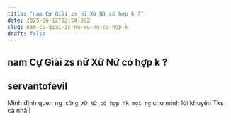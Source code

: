```yaml
---
title: "nam Cự Giải zs nữ Xữ Nữ có hợp k ?"
date: 2025-06-12T22:54:39Z
slug: nam-cu-giai-zs-nu-xu-nu-co-hop-k
draft: false
---
```


## nam Cự Giải zs nữ Xữ Nữ có hợp k ?

## servantofevil

Mình định quen ng` cũng Xữ Nữ có hợp hk mọi ng` cho mình lời khuyên Tks cả nhà  !